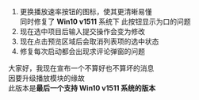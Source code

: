 ﻿1. 更换播放速率按钮的图标，使其更清晰易懂  
	同时修复了 **Win10 v1511** 系统下
	此按钮显示为口的问题
2. 现在选中项目后输入提交操作会变为修改
3. 现在点击预览区域后会取消列表项的选中状态
4. 修复每次启动都会出现求评论弹窗的问题

大家好，我现在宣布一个不算好也不算坏的消息  
因要升级播放模块的缘故  
此版本是**最后一个支持 Win10 v1511 系统的版本**